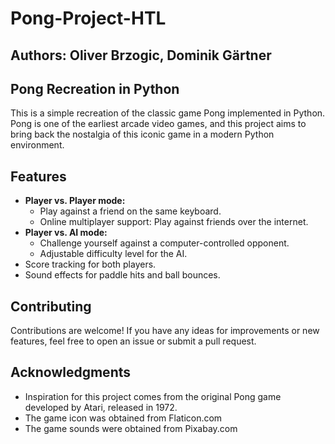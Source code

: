 # Pong-Project-HTL

## Authors: Oliver Brzogic, Dominik Gärtner

## Pong Recreation in Python
This is a simple recreation of the classic game Pong implemented in Python. Pong is one of the earliest arcade video games, and this project aims to bring back the nostalgia of this iconic game in a modern Python environment.

## Features
- **Player vs. Player mode:**
  - Play against a friend on the same keyboard.
  - Online multiplayer support: Play against friends over the internet.
- **Player vs. AI mode:**
  - Challenge yourself against a computer-controlled opponent.
  - Adjustable difficulty level for the AI.
- Score tracking for both players.
- Sound effects for paddle hits and ball bounces.

## Contributing
Contributions are welcome! If you have any ideas for improvements or new features, feel free to open an issue or submit a pull request.

## Acknowledgments
- Inspiration for this project comes from the original Pong game developed by Atari, released in 1972.
- The game icon was obtained from Flaticon.com
- The game sounds were obtained from Pixabay.com
